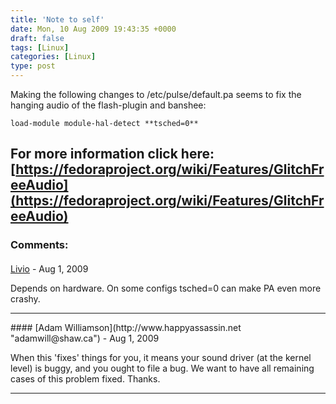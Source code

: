 ```yaml
---
title: 'Note to self'
date: Mon, 10 Aug 2009 19:43:35 +0000
draft: false
tags: [Linux]
categories: [Linux]
type: post
---
```


Making the following changes to /etc/pulse/default.pa seems to fix the hanging audio of the flash-plugin and banshee:

`load-module module-hal-detect **tsched=0**`

For more information click here: [https://fedoraproject.org/wiki/Features/GlitchFreeAudio](https://fedoraproject.org/wiki/Features/GlitchFreeAudio)
---
### Comments:
#### 
[Livio](http://blog.jakubrusinek.pl/ "jakub.rusinek@gmail.com") - <time datetime="2009-08-10 16:19:54">Aug 1, 2009</time>

Depends on hardware. On some configs tsched=0 can make PA even more crashy.
<hr />
#### 
[Adam Williamson](http://www.happyassassin.net "adamwill@shaw.ca") - <time datetime="2009-08-10 20:10:44">Aug 1, 2009</time>

When this 'fixes' things for you, it means your sound driver (at the kernel level) is buggy, and you ought to file a bug. We want to have all remaining cases of this problem fixed. Thanks.
<hr />
